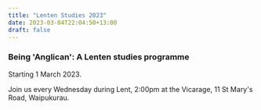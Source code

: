 ```yaml
---
title: "Lenten Studies 2023"
date: 2023-03-04T22:04:50+13:00
draft: false
---
```


### Being 'Anglican': A Lenten studies programme

Starting 1 March 2023.

Join us every Wednesday during Lent, 2:00pm at the Vicarage, 11 St Mary's Road, Waipukurau.

<!-- ![Lent 2023](/img/news/lent-2023.png) -->